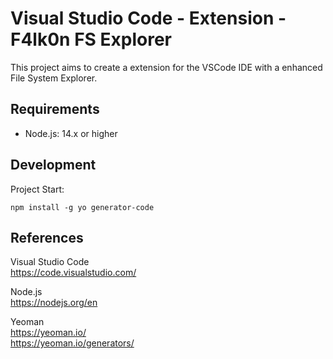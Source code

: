 # Visual Studio Code - Extension - F4lk0n FS Explorer
This project aims to create a extension for the VSCode IDE with a enhanced File System Explorer.



## Requirements
- Node.js: 14.x or higher




## Development
Project Start:
```shell
npm install -g yo generator-code
```



## References
Visual Studio Code  
https://code.visualstudio.com/  

Node.js  
https://nodejs.org/en  

Yeoman  
https://yeoman.io/  
https://yeoman.io/generators/  
